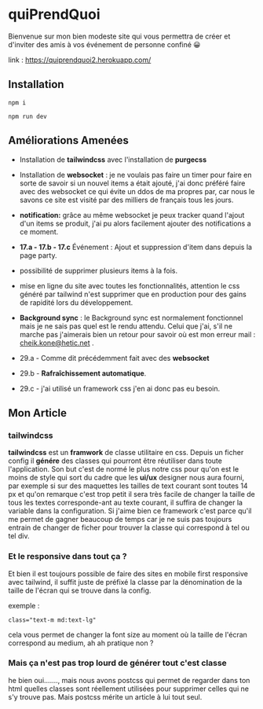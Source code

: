 # quiPrendQuoi

Bienvenue sur mon bien modeste site qui vous permettra de créer et d'inviter des amis à vos événement de personne confiné 😀

link : https://quiprendquoi2.herokuapp.com/

## Installation

    npm i 

    npm run dev

## Améliorations Amenées

- Installation de **tailwindcss** avec l'installation de **purgecss**

- Installation de **websocket** : je ne voulais pas faire un timer pour faire en sorte de savoir si un nouvel items a était ajouté, j'ai donc préféré faire avec des websocket ce qui évite un ddos de ma propres par, car nous le savons ce site est visité par des milliers de français tous les jours.
- **notification:** grâce au même websocket je peux tracker quand l'ajout d'un items se produit, j'ai pu alors facilement ajouter des notifications a ce moment.
- **17.a - 17.b - 17.c** Événement : Ajout et suppression d'item dans depuis la page party.
- possibilité de supprimer plusieurs items à la fois.
- mise en ligne du site avec toutes les fonctionnalités, attention le css généré par tailwind n'est supprimer que en production pour des gains de rapidité lors du développement.
-  **Background sync** : le Background sync est normalement fonctionnel mais je ne sais pas quel est le rendu attendu. Celui que j'ai, s'il ne marche pas j'aimerais bien un retour pour savoir où est mon erreur mail : cheik.kone@hetic.net .
- 29.a - Comme dit précédemment fait avec des **websocket**
- 29.b - **Rafraîchissement automatique**.
- 29.c - j'ai utilisé un framework css j'en ai donc pas eu besoin.

## Mon Article 
### tailwindcss

**tailwindcss** est un **framwork** de classe utilitaire en css. Depuis un ficher config il **génére** des classes qui pourront être réutiliser dans toute l'application. Son but c'est de normé le plus notre css pour qu'on est le moins de style qui sort du cadre que les **ui/ux** designer nous aura fourni, par exemple si sur des maquettes les tailles de text courant sont toutes 14 px et qu'on remarque c'est trop petit il sera très facile de changer la taille de tous les textes corresponde-ant au texte courant, il suffira de changer la variable dans la configuration. Si j'aime bien ce framework c'est parce qu'il me permet de gagner beaucoup de temps car je ne suis pas toujours entrain de changer de ficher pour trouver la classe qui correspond à tel ou tel div.
### Et le responsive dans tout ça ? 
Et bien il est toujours possible de faire des sites en mobile first responsive avec tailwind, il suffit juste de préfixé la classe par la dénomination de la taille de l'écran qui se trouve dans la config.

exemple :

    class="text-m md:text-lg"
cela vous permet de changer la font size au moment où la taille de l'écran correspond au medium, ah ah pratique non ?

### Mais ça n'est pas trop lourd de générer tout c'est classe
he bien oui......., mais nous avons postcss qui permet de regarder dans ton html quelles classes sont réellement utilisées pour supprimer celles qui ne s'y trouve pas. Mais postcss mérite un article à lui tout seul.
